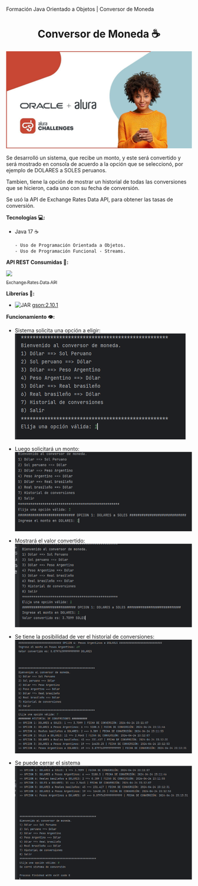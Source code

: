 Formación Java Orientado a Objetos | Conversor de Moneda

<h1 align="center">Conversor de Moneda ☕</h1>

![Challenge Oracle Next Education + Alura Banner](https://raw.githubusercontent.com/4ndersiTo/alura_conversor/master/src/img_readme/portada_alura.jpg)

Se desarrolló un sistema, que recibe un monto, y este será convertido y será mostrado en consola de acuerdo a la opción que se seleccionó, por ejemplo de DOLARES a SOLES peruanos.

Tambien, tiene la opción de mostrar un historial de todas las conversiones que se hicieron, cada uno con su fecha de conversión.

Se usó la API de Exchange Rates Data API, para obtener las tasas de conversión.

**Tecnologías 💻:**

   - Java 17 ☕

         - Uso de Programación Orientada a Objetos.
         - Uso de Programación Funcional - Streams.
		 
  
  **API REST Consumidas :currency_exchange::**

[<img src="https://www.exchangerate-api.com/img/hr-logo-2022-ldpi-rc.png" width=50><br><sub>Exchange Rates Data API</sub>](https://www.exchangerate-api.com/)  



**Librerías 📖:**
   
   - ![JAR](https://img.shields.io/badge/gson:2.10.1-JAR-blue) <a href="https://search.maven.org/artifact/com.google.code.gson/gson/2.10.1/jar">gson:2.10.1</a>


**Funcionamiento 👁️:**
   - Sistema solicita una opción a eligir:
	![Paso 1](https://github.com/4ndersiTo/alura_conversor/blob/master/src/img_readme/paso1.PNG?raw=true)

   - Luego solicitará un monto:
	![Paso 2](https://github.com/4ndersiTo/alura_conversor/blob/master/src/img_readme/paso2.PNG?raw=true)
	
   - Mostrará el valor convertido:
    	![Paso 3](https://github.com/4ndersiTo/alura_conversor/blob/master/src/img_readme/paso3.PNG?raw=true)
     
   - Se tiene la posibilidad de ver el historial de conversiones:
    	![Paso 4](https://github.com/4ndersiTo/alura_conversor/blob/master/src/img_readme/paso4.PNG?raw=true)
	
   - Se puede cerrar el sistema
    	![Paso 5](https://github.com/4ndersiTo/alura_conversor/blob/master/src/img_readme/paso5.PNG?raw=true)




